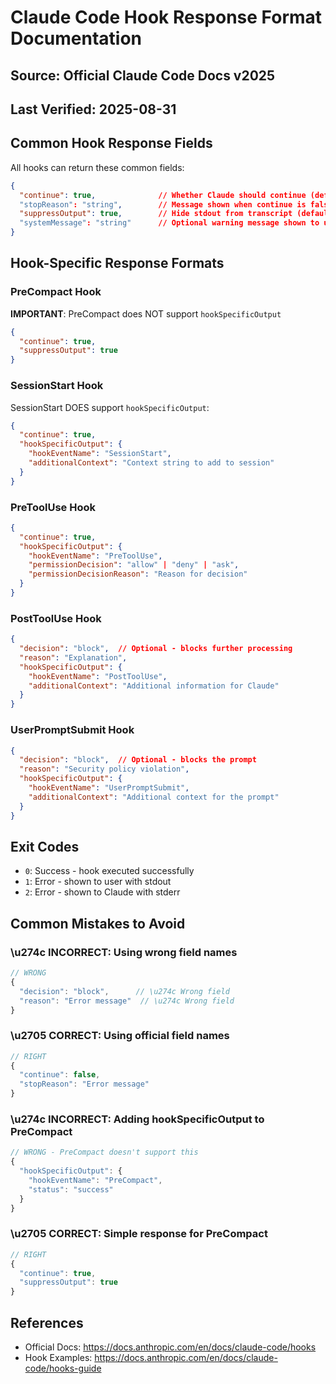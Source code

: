 # Claude Code Hook Response Format Documentation
## Source: Official Claude Code Docs v2025
## Last Verified: 2025-08-31

## Common Hook Response Fields

All hooks can return these common fields:

```json
{
  "continue": true,              // Whether Claude should continue (default: true)
  "stopReason": "string",        // Message shown when continue is false
  "suppressOutput": true,        // Hide stdout from transcript (default: false)
  "systemMessage": "string"      // Optional warning message shown to user
}
```

## Hook-Specific Response Formats

### PreCompact Hook
**IMPORTANT**: PreCompact does NOT support `hookSpecificOutput`

```json
{
  "continue": true,
  "suppressOutput": true
}
```

### SessionStart Hook
SessionStart DOES support `hookSpecificOutput`:

```json
{
  "continue": true,
  "hookSpecificOutput": {
    "hookEventName": "SessionStart",
    "additionalContext": "Context string to add to session"
  }
}
```

### PreToolUse Hook
```json
{
  "continue": true,
  "hookSpecificOutput": {
    "hookEventName": "PreToolUse",
    "permissionDecision": "allow" | "deny" | "ask",
    "permissionDecisionReason": "Reason for decision"
  }
}
```

### PostToolUse Hook
```json
{
  "decision": "block",  // Optional - blocks further processing
  "reason": "Explanation",
  "hookSpecificOutput": {
    "hookEventName": "PostToolUse",
    "additionalContext": "Additional information for Claude"
  }
}
```

### UserPromptSubmit Hook
```json
{
  "decision": "block",  // Optional - blocks the prompt
  "reason": "Security policy violation",
  "hookSpecificOutput": {
    "hookEventName": "UserPromptSubmit",
    "additionalContext": "Additional context for the prompt"
  }
}
```

## Exit Codes

- `0`: Success - hook executed successfully
- `1`: Error - shown to user with stdout
- `2`: Error - shown to Claude with stderr

## Common Mistakes to Avoid

### \u274c INCORRECT: Using wrong field names
```javascript
// WRONG
{
  "decision": "block",      // \u274c Wrong field
  "reason": "Error message"  // \u274c Wrong field
}
```

### \u2705 CORRECT: Using official field names
```javascript
// RIGHT
{
  "continue": false,
  "stopReason": "Error message"
}
```

### \u274c INCORRECT: Adding hookSpecificOutput to PreCompact
```javascript
// WRONG - PreCompact doesn't support this
{
  "hookSpecificOutput": {
    "hookEventName": "PreCompact",
    "status": "success"
  }
}
```

### \u2705 CORRECT: Simple response for PreCompact
```javascript
// RIGHT
{
  "continue": true,
  "suppressOutput": true
}
```

## References
- Official Docs: https://docs.anthropic.com/en/docs/claude-code/hooks
- Hook Examples: https://docs.anthropic.com/en/docs/claude-code/hooks-guide